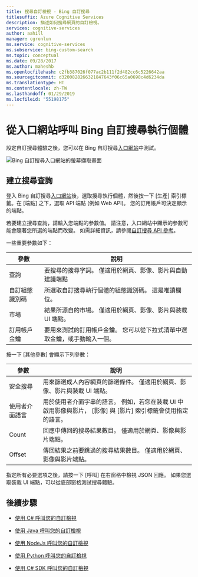 ```yaml
---
title: 搜尋自訂檢視 - Bing 自訂搜尋
titlesuffix: Azure Cognitive Services
description: 描述如何搜尋網頁的自訂檢視。
services: cognitive-services
author: aahill
manager: cgronlun
ms.service: cognitive-services
ms.subservice: bing-custom-search
ms.topic: conceptual
ms.date: 09/28/2017
ms.author: maheshb
ms.openlocfilehash: c2fb387026f077ac2b111f2d482cc6c5226642aa
ms.sourcegitcommit: d3200828266321847643f06c65a0698c4d6234da
ms.translationtype: HT
ms.contentlocale: zh-TW
ms.lasthandoff: 01/29/2019
ms.locfileid: "55198175"
---
```

# <a name="call-your-bing-custom-search-instance-from-the-portal"></a>從入口網站呼叫 Bing 自訂搜尋執行個體

設定自訂搜尋體驗之後，您可以在 Bing 自訂搜尋[入口網站](https://customsearch.ai)中測試。 

![Bing 自訂搜尋入口網站的螢幕擷取畫面](media/portal-search-screen.png)
## <a name="create-a-search-query"></a>建立搜尋查詢 

登入 Bing 自訂搜尋[入口網站](https://customsearch.ai)後，選取搜尋執行個體，然後按一下 [生產] 索引標籤。在 [端點] 之下，選取 API 端點 (例如 Web API)。 您的訂用帳戶可決定顯示的端點。

若要建立搜尋查詢，請輸入您端點的參數值。 請注意，入口網站中顯示的參數可能會隨著您所選的端點而改變。 如需詳細資訊，請參閱[自訂搜尋 API 參考](https://docs.microsoft.com/rest/api/cognitiveservices/bing-custom-search-api-v7-reference#query-parameters)。 

一些重要參數如下：


|參數  |說明  |
|---------|---------|
|查詢     | 要搜尋的搜尋字詞。 僅適用於網頁、影像、影片與自動建議端點 |
|自訂組態識別碼 | 所選取自訂搜尋執行個體的組態識別碼。 這是唯讀欄位。 |
|市場     | 結果所源自的市場。 僅適用於網頁、影像、影片與裝載 UI 端點。        |
|訂用帳戶金鑰 | 要用來測試的訂用帳戶金鑰。 您可以從下拉式清單中選取金鑰，或手動輸入一個。          |

按一下 [其他參數] 會顯示下列參數：  

|參數  |說明  |
|---------|---------|
|安全搜尋     | 用來篩選成人內容網頁的篩選條件。 僅適用於網頁、影像、影片與裝載 UI 端點。        |
|使用者介面語言    | 用於使用者介面字串的語言。 例如，若您在裝載 UI 中啟用影像與影片， [影像] 與 [影片] 索引標籤會使用指定的語言。        |
|Count     | 回應中傳回的搜尋結果數目。 僅適用於網頁、影像與影片端點。         |
|Offset    | 傳回結果之前要跳過的搜尋結果數目。 僅適用於網頁、影像與影片端點。        |
    
指定所有必要選項之後，請按一下 [呼叫] 在右窗格中檢視 JSON 回應。 如果您選取裝載 UI 端點，可以從底部窗格測試搜尋體驗。

## <a name="next-steps"></a>後續步驟

- [使用 C# 呼叫您的自訂檢視](./call-endpoint-csharp.md)
- [使用 Java 呼叫您的自訂檢視](./call-endpoint-java.md)
- [使用 NodeJs 呼叫您的自訂檢視](./call-endpoint-nodejs.md)
- [使用 Python 呼叫您的自訂檢視](./call-endpoint-python.md)

- [使用 C# SDK 呼叫您的自訂檢視](./sdk-csharp-quick-start.md)
